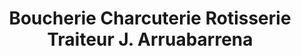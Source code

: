 ---
title: "Boucherie Charcuterie Rotisserie Traiteur J. Arruabarrena"
url: /hendaye/boucherie-charcuterie-rotisserie-traiteur-j-arruabarrena/
shop: Metzgerei
---